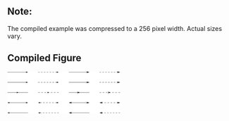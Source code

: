 Note:
-----

The compiled example was compressed to a 256
pixel width. Actual sizes vary.

Compiled Figure
---------------
![Example](_arrow_test.png)
